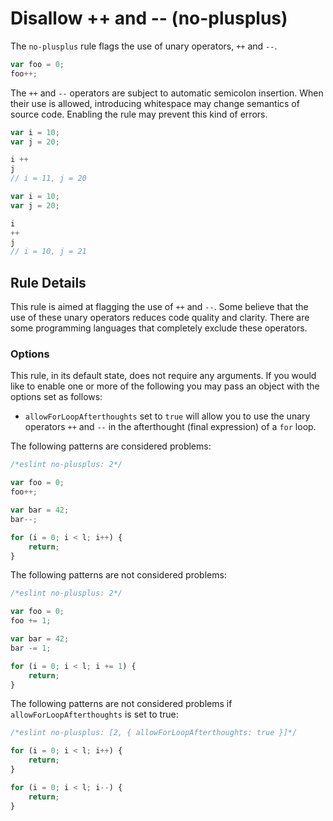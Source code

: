 # Disallow ++ and -- (no-plusplus)

The `no-plusplus` rule flags the use of unary operators, `++` and `--`.

```js
var foo = 0;
foo++;
```

The `++` and `--` operators are subject to automatic semicolon insertion. When their use is allowed, introducing whitespace may change semantics of source code. Enabling the rule may prevent this kind of errors.

```js
var i = 10;
var j = 20;

i ++
j
// i = 11, j = 20
```

```js
var i = 10;
var j = 20;

i
++
j
// i = 10, j = 21
```

## Rule Details

This rule is aimed at flagging the use of `++` and `--`. Some believe that the use of these unary operators reduces code quality and clarity. There are some programming languages that completely exclude these operators.

### Options

This rule, in its default state, does not require any arguments. If you would like to enable one or more of the following you may pass an object with the options set as follows:

* `allowForLoopAfterthoughts` set to `true` will allow you to use the unary operators `++` and `--` in the afterthought (final expression) of a `for` loop.

The following patterns are considered problems:

```js
/*eslint no-plusplus: 2*/

var foo = 0;
foo++;

var bar = 42;
bar--;

for (i = 0; i < l; i++) {
    return;
}
```

The following patterns are not considered problems:

```js
/*eslint no-plusplus: 2*/

var foo = 0;
foo += 1;

var bar = 42;
bar -= 1;

for (i = 0; i < l; i += 1) {
    return;
}
```

The following patterns are not considered problems if `allowForLoopAfterthoughts` is set to true:

```js
/*eslint no-plusplus: [2, { allowForLoopAfterthoughts: true }]*/

for (i = 0; i < l; i++) {
    return;
}

for (i = 0; i < l; i--) {
    return;
}
```

